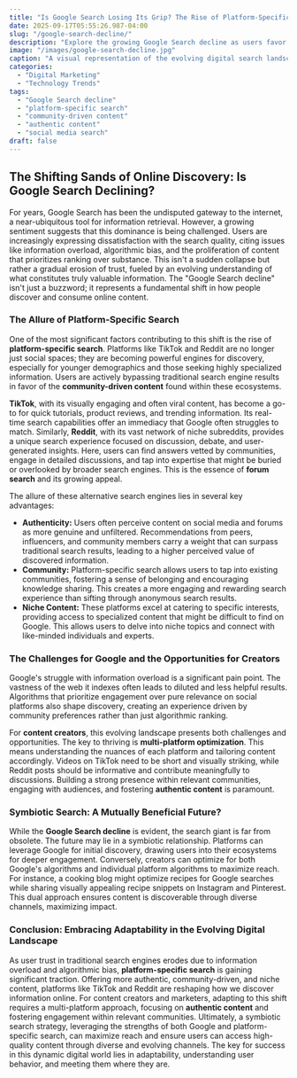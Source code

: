 ```yaml
---
title: "Is Google Search Losing Its Grip? The Rise of Platform-Specific Discovery"
date: 2025-09-17T05:55:26.987-04:00
slug: "/google-search-decline/"
description: "Explore the growing Google Search decline as users favor platform-specific search for authentic, community-driven content. Discover alternative search engines."
image: "/images/google-search-decline.jpg"
caption: "A visual representation of the evolving digital search landscape."
categories:
  - "Digital Marketing"
  - "Technology Trends"
tags:
  - "Google Search decline"
  - "platform-specific search"
  - "community-driven content"
  - "authentic content"
  - "social media search"
draft: false
---
```


## The Shifting Sands of Online Discovery: Is Google Search Declining?

For years, Google Search has been the undisputed gateway to the internet, a near-ubiquitous tool for information retrieval. However, a growing sentiment suggests that this dominance is being challenged. Users are increasingly expressing dissatisfaction with the search quality, citing issues like information overload, algorithmic bias, and the proliferation of content that prioritizes ranking over substance. This isn't a sudden collapse but rather a gradual erosion of trust, fueled by an evolving understanding of what constitutes truly valuable information. The "Google Search decline" isn't just a buzzword; it represents a fundamental shift in how people discover and consume online content.

### The Allure of Platform-Specific Search

One of the most significant factors contributing to this shift is the rise of **platform-specific search**. Platforms like TikTok and Reddit are no longer just social spaces; they are becoming powerful engines for discovery, especially for younger demographics and those seeking highly specialized information. Users are actively bypassing traditional search engine results in favor of the **community-driven content** found within these ecosystems.

**TikTok**, with its visually engaging and often viral content, has become a go-to for quick tutorials, product reviews, and trending information. Its real-time search capabilities offer an immediacy that Google often struggles to match. Similarly, **Reddit**, with its vast network of niche subreddits, provides a unique search experience focused on discussion, debate, and user-generated insights. Here, users can find answers vetted by communities, engage in detailed discussions, and tap into expertise that might be buried or overlooked by broader search engines. This is the essence of **forum search** and its growing appeal.

The allure of these alternative search engines lies in several key advantages:

*   **Authenticity:** Users often perceive content on social media and forums as more genuine and unfiltered. Recommendations from peers, influencers, and community members carry a weight that can surpass traditional search results, leading to a higher perceived value of discovered information.
*   **Community:** Platform-specific search allows users to tap into existing communities, fostering a sense of belonging and encouraging knowledge sharing. This creates a more engaging and rewarding search experience than sifting through anonymous search results.
*   **Niche Content:** These platforms excel at catering to specific interests, providing access to specialized content that might be difficult to find on Google. This allows users to delve into niche topics and connect with like-minded individuals and experts.

### The Challenges for Google and the Opportunities for Creators

Google's struggle with information overload is a significant pain point. The vastness of the web it indexes often leads to diluted and less helpful results. Algorithms that prioritize engagement over pure relevance on social platforms also shape discovery, creating an experience driven by community preferences rather than just algorithmic ranking.

For **content creators**, this evolving landscape presents both challenges and opportunities. The key to thriving is **multi-platform optimization**. This means understanding the nuances of each platform and tailoring content accordingly. Videos on TikTok need to be short and visually striking, while Reddit posts should be informative and contribute meaningfully to discussions. Building a strong presence within relevant communities, engaging with audiences, and fostering **authentic content** is paramount.

### Symbiotic Search: A Mutually Beneficial Future?

While the **Google Search decline** is evident, the search giant is far from obsolete. The future may lie in a symbiotic relationship. Platforms can leverage Google for initial discovery, drawing users into their ecosystems for deeper engagement. Conversely, creators can optimize for both Google's algorithms and individual platform algorithms to maximize reach. For instance, a cooking blog might optimize recipes for Google searches while sharing visually appealing recipe snippets on Instagram and Pinterest. This dual approach ensures content is discoverable through diverse channels, maximizing impact.

### Conclusion: Embracing Adaptability in the Evolving Digital Landscape

As user trust in traditional search engines erodes due to information overload and algorithmic bias, **platform-specific search** is gaining significant traction. Offering more authentic, community-driven, and niche content, platforms like TikTok and Reddit are reshaping how we discover information online. For content creators and marketers, adapting to this shift requires a multi-platform approach, focusing on **authentic content** and fostering engagement within relevant communities. Ultimately, a symbiotic search strategy, leveraging the strengths of both Google and platform-specific search, can maximize reach and ensure users can access high-quality content through diverse and evolving channels. The key for success in this dynamic digital world lies in adaptability, understanding user behavior, and meeting them where they are.